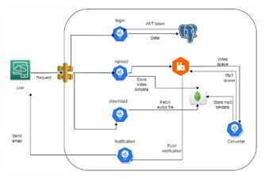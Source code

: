 
<p align="center">
  <img src="./Project documentation/ProjectArchitecture.png" width="600" title="Architecture" alt="Architecture">
  </p>
